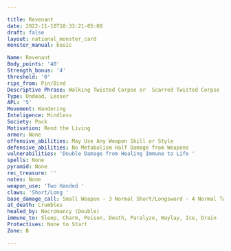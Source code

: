 ```yaml
---

title: Revenant
date: 2022-11-10T10:33:21-05:00
draft: false
layout: national_monster_card
monster_manual: basic

Name: Revenant
Body_points: '40'
Strength_bonus: '4'
threshold: '0'
rips_from: Pin/Bind
Descriptive Phrase: Walking Twisted Corpse or  Scarred Twisted Corpse
Type: Undead, Lesser
APL: '5'
Movement: Wandering
Inteligence: Mindless
Society: Pack
Motivation: Rend the Living
armor: None
offensive_abilities: May Use Any Weapon Skill or Style
defensive_abilities: No Metabolism Half Damage from Weapons
vulnerabilities: 'Double Damage from Healing Immune to Life '
spells: None
pyramid: None
rec_treasure: ''
notes: None
weapon_use: 'Two Handed '
claws: 'Short/Long '
base_damage_call: Small Weapon - 3 Normal Short/Longsword - 4 Normal Two Handed - 7 Normal
at_death: Crumbles
healed_by: Necromancy (Double)
immune_to: Sleep, Charm, Poison, Death, Paralyze, Waylay, Ice, Drain
Protectives: None to Start
Zone: B

---
```


